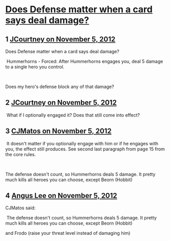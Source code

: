 # [Does Defense matter when a card says deal damage?](https://community.fantasyflightgames.com/topic/73818-does-defense-matter-when-a-card-says-deal-damage/)

## 1 [JCourtney on November 5, 2012](https://community.fantasyflightgames.com/topic/73818-does-defense-matter-when-a-card-says-deal-damage/?do=findComment&comment=719196)

Does Defense matter when a card says deal damage?

 Hummerhorns - Forced: After Hummerhorns engages you, deal 5 damage to a single hero you control.

 

Does my hero's defense block any of that damage? 

## 2 [JCourtney on November 5, 2012](https://community.fantasyflightgames.com/topic/73818-does-defense-matter-when-a-card-says-deal-damage/?do=findComment&comment=719200)

 What if I optionally engaged it? Does that still come into effect?

## 3 [CJMatos on November 5, 2012](https://community.fantasyflightgames.com/topic/73818-does-defense-matter-when-a-card-says-deal-damage/?do=findComment&comment=719209)

 It doesn't matter if you optionally engage with him or if he engages with you, the effect still produces. See second last paragraph from page 15 from the core rules.

 

The defense doesn't count, so Hummerhorns deals 5 damage. It pretty much kills all heroes you can choose, except Beorn (Hobbit)

## 4 [Angus Lee on November 5, 2012](https://community.fantasyflightgames.com/topic/73818-does-defense-matter-when-a-card-says-deal-damage/?do=findComment&comment=719347)

CJMatos said:

 The defense doesn't count, so Hummerhorns deals 5 damage. It pretty much kills all heroes you can choose, except Beorn (Hobbit)



and Frodo (raise your threat level instead of damaging him)

